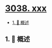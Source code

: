 # [3038. xxx](https://github.com/Tdahuyou/TNotes.leetcode/tree/main/notes/3038.%20xxx)

<!-- region:toc -->

- [1. 📝 概述](#1--概述)

<!-- endregion:toc -->

## 1. 📝 概述
